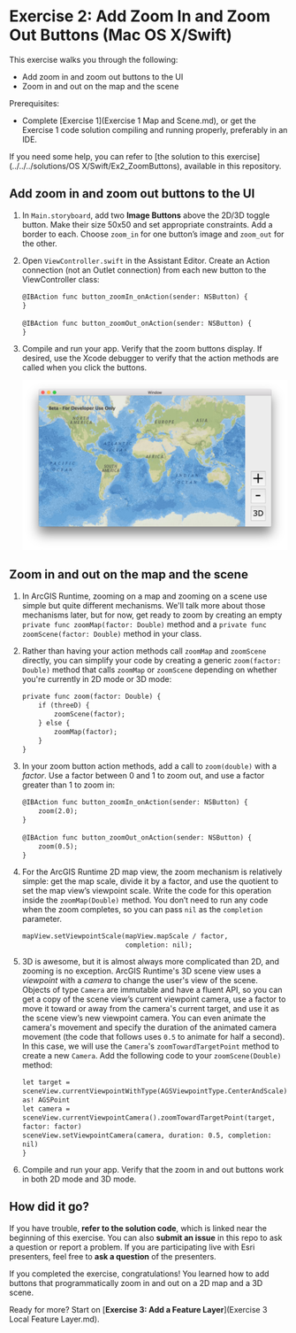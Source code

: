 # Exercise 2: Add Zoom In and Zoom Out Buttons (Mac OS X/Swift)

This exercise walks you through the following:
- Add zoom in and zoom out buttons to the UI
- Zoom in and out on the map and the scene

Prerequisites:
- Complete [Exercise 1](Exercise 1 Map and Scene.md), or get the Exercise 1 code solution compiling and running properly, preferably in an IDE.

If you need some help, you can refer to [the solution to this exercise](../../../solutions/OS X/Swift/Ex2_ZoomButtons), available in this repository.

## Add zoom in and zoom out buttons to the UI

1. In `Main.storyboard`, add two **Image Buttons** above the 2D/3D toggle button. Make their size 50x50 and set appropriate constraints. Add a border to each. Choose `zoom_in` for one button’s image and `zoom_out` for the other.

1. Open `ViewController.swift` in the Assistant Editor. Create an Action connection (not an Outlet connection) from each new button to the ViewController class:

    ```
    @IBAction func button_zoomIn_onAction(sender: NSButton) {
    }
    
    @IBAction func button_zoomOut_onAction(sender: NSButton) {
    }
    ```
    
1. Compile and run your app. Verify that the zoom buttons display. If desired, use the Xcode debugger to verify that the action methods are called when you click the buttons.

    ![Zoom buttons](04-zoom-buttons.png)

## Zoom in and out on the map and the scene

1. In ArcGIS Runtime, zooming on a map and zooming on a scene use simple but quite different mechanisms. We'll talk more about those mechanisms later, but for now, get ready to zoom by creating an empty `private func zoomMap(factor: Double)` method and a `private func zoomScene(factor: Double)` method in your class.

1. Rather than having your action methods call `zoomMap` and `zoomScene` directly, you can simplify your code by creating a generic `zoom(factor: Double)` method that calls `zoomMap` or `zoomScene` depending on whether you're currently in 2D mode or 3D mode:

    ```
    private func zoom(factor: Double) {
        if (threeD) {
            zoomScene(factor);
        } else {
            zoomMap(factor);
        }
    }
    ```
    
1. In your zoom button action methods, add a call to `zoom(double)` with a _factor_. Use a factor between 0 and 1 to zoom out, and use a factor greater than 1 to zoom in:

    ```
    @IBAction func button_zoomIn_onAction(sender: NSButton) {
        zoom(2.0);
    }
    
    @IBAction func button_zoomOut_onAction(sender: NSButton) {
        zoom(0.5);
    }
    ```
    
1. For the ArcGIS Runtime 2D map view, the zoom mechanism is relatively simple: get the map scale, divide it by a factor, and use the quotient to set the map view’s viewpoint scale. Write the code for this operation inside the `zoomMap(Double)` method. You don’t need to run any code when the zoom completes, so you can pass `nil` as the `completion` parameter.

    ```
    mapView.setViewpointScale(mapView.mapScale / factor,
                              completion: nil);
    ```
    
1. 3D is awesome, but it is almost always more complicated than 2D, and zooming is no exception. ArcGIS Runtime's 3D scene view uses a _viewpoint_ with a _camera_ to change the user's view of the scene. Objects of type `Camera` are immutable and have a fluent API, so you can get a copy of the scene view’s current viewpoint camera, use a factor to move it toward or away from the camera's current target, and use it as the scene view’s new viewpoint camera. You can even animate the camera's movement and specify the duration of the animated camera movement (the code that follows uses `0.5` to animate for half a second). In this case, we will use the `Camera`'s `zoomTowardTargetPoint` method to create a new `Camera`. Add the following code to your `zoomScene(Double)` method:

    ```
    let target = sceneView.currentViewpointWithType(AGSViewpointType.CenterAndScale)?.targetGeometry as! AGSPoint
    let camera = sceneView.currentViewpointCamera().zoomTowardTargetPoint(target, factor: factor)
    sceneView.setViewpointCamera(camera, duration: 0.5, completion: nil)
    }
    ```
    
1. Compile and run your app. Verify that the zoom in and out buttons work in both 2D mode and 3D mode.
    
## How did it go?

If you have trouble, **refer to the solution code**, which is linked near the beginning of this exercise. You can also **submit an issue** in this repo to ask a question or report a problem. If you are participating live with Esri presenters, feel free to **ask a question** of the presenters.

If you completed the exercise, congratulations! You learned how to add buttons that programmatically zoom in and out on a 2D map and a 3D scene.

Ready for more? Start on [**Exercise 3: Add a Feature Layer**](Exercise 3 Local Feature Layer.md).